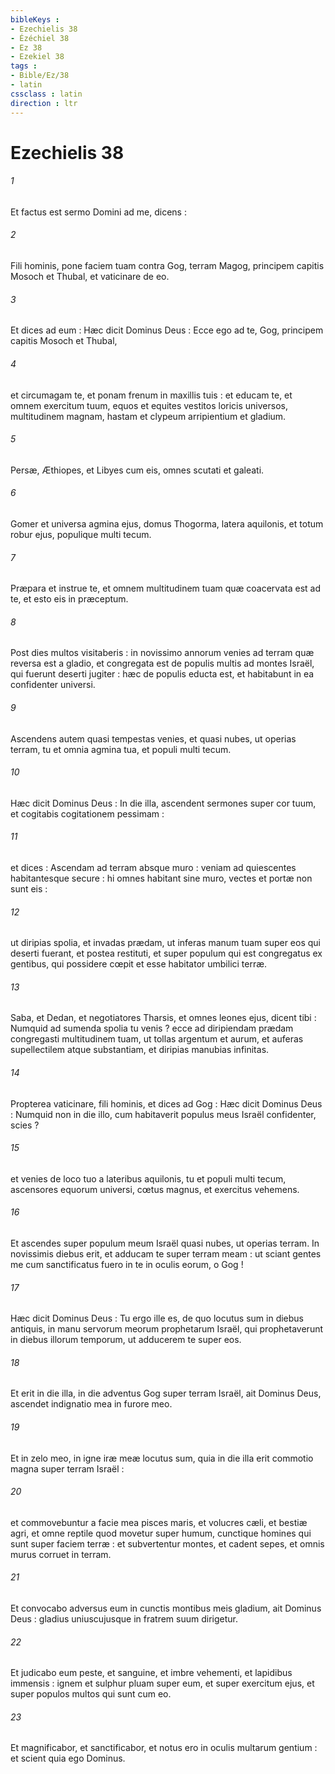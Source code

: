```yaml
---
bibleKeys : 
- Ezechielis 38
- Ézéchiel 38
- Ez 38
- Ezekiel 38
tags : 
- Bible/Ez/38
- latin
cssclass : latin
direction : ltr
---
```


# Ezechielis 38

###### 1
Et factus est sermo Domini ad me, dicens :
###### 2
Fili hominis, pone faciem tuam contra Gog, terram Magog, principem capitis Mosoch et Thubal, et vaticinare de eo.
###### 3
Et dices ad eum : Hæc dicit Dominus Deus : Ecce ego ad te, Gog, principem capitis Mosoch et Thubal,
###### 4
et circumagam te, et ponam frenum in maxillis tuis : et educam te, et omnem exercitum tuum, equos et equites vestitos loricis universos, multitudinem magnam, hastam et clypeum arripientium et gladium.
###### 5
Persæ, Æthiopes, et Libyes cum eis, omnes scutati et galeati.
###### 6
Gomer et universa agmina ejus, domus Thogorma, latera aquilonis, et totum robur ejus, populique multi tecum.
###### 7
Præpara et instrue te, et omnem multitudinem tuam quæ coacervata est ad te, et esto eis in præceptum.
###### 8
Post dies multos visitaberis : in novissimo annorum venies ad terram quæ reversa est a gladio, et congregata est de populis multis ad montes Israël, qui fuerunt deserti jugiter : hæc de populis educta est, et habitabunt in ea confidenter universi.
###### 9
Ascendens autem quasi tempestas venies, et quasi nubes, ut operias terram, tu et omnia agmina tua, et populi multi tecum.
###### 10
Hæc dicit Dominus Deus : In die illa, ascendent sermones super cor tuum, et cogitabis cogitationem pessimam :
###### 11
et dices : Ascendam ad terram absque muro : veniam ad quiescentes habitantesque secure : hi omnes habitant sine muro, vectes et portæ non sunt eis :
###### 12
ut diripias spolia, et invadas prædam, ut inferas manum tuam super eos qui deserti fuerant, et postea restituti, et super populum qui est congregatus ex gentibus, qui possidere cœpit et esse habitator umbilici terræ.
###### 13
Saba, et Dedan, et negotiatores Tharsis, et omnes leones ejus, dicent tibi : Numquid ad sumenda spolia tu venis ? ecce ad diripiendam prædam congregasti multitudinem tuam, ut tollas argentum et aurum, et auferas supellectilem atque substantiam, et diripias manubias infinitas.
###### 14
Propterea vaticinare, fili hominis, et dices ad Gog : Hæc dicit Dominus Deus : Numquid non in die illo, cum habitaverit populus meus Israël confidenter, scies ?
###### 15
et venies de loco tuo a lateribus aquilonis, tu et populi multi tecum, ascensores equorum universi, cœtus magnus, et exercitus vehemens.
###### 16
Et ascendes super populum meum Israël quasi nubes, ut operias terram. In novissimis diebus erit, et adducam te super terram meam : ut sciant gentes me cum sanctificatus fuero in te in oculis eorum, o Gog !
###### 17
Hæc dicit Dominus Deus : Tu ergo ille es, de quo locutus sum in diebus antiquis, in manu servorum meorum prophetarum Israël, qui prophetaverunt in diebus illorum temporum, ut adducerem te super eos.
###### 18
Et erit in die illa, in die adventus Gog super terram Israël, ait Dominus Deus, ascendet indignatio mea in furore meo.
###### 19
Et in zelo meo, in igne iræ meæ locutus sum, quia in die illa erit commotio magna super terram Israël :
###### 20
et commovebuntur a facie mea pisces maris, et volucres cæli, et bestiæ agri, et omne reptile quod movetur super humum, cunctique homines qui sunt super faciem terræ : et subvertentur montes, et cadent sepes, et omnis murus corruet in terram.
###### 21
Et convocabo adversus eum in cunctis montibus meis gladium, ait Dominus Deus : gladius uniuscujusque in fratrem suum dirigetur.
###### 22
Et judicabo eum peste, et sanguine, et imbre vehementi, et lapidibus immensis : ignem et sulphur pluam super eum, et super exercitum ejus, et super populos multos qui sunt cum eo.
###### 23
Et magnificabor, et sanctificabor, et notus ero in oculis multarum gentium : et scient quia ego Dominus.
